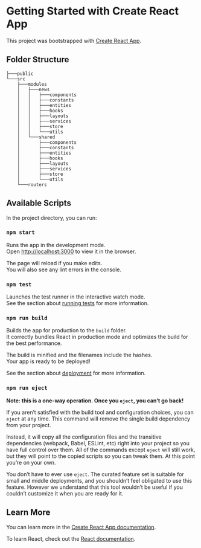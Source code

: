 # Getting Started with Create React App

This project was bootstrapped with [Create React App](https://github.com/facebook/create-react-app).

## Folder Structure

```
├───public
└───src
    ├───modules
    │   ├───news
    │   │   ├───components
    │   │   ├───constants
    │   │   ├───entities
    │   │   ├───hooks
    │   │   ├───layouts
    │   │   ├───services
    │   │   ├───store
    │   │   └───utils
    │   └───shared
    │       ├───components
    │       ├───constants
    │       ├───entities
    │       ├───hooks
    │       ├───layouts
    │       ├───services
    │       ├───store
    │       └───utils
    └───routers
```

## Available Scripts

In the project directory, you can run:

### `npm start`

Runs the app in the development mode.\
Open [http://localhost:3000](http://localhost:3000) to view it in the browser.

The page will reload if you make edits.\
You will also see any lint errors in the console.

### `npm test`

Launches the test runner in the interactive watch mode.\
See the section about [running tests](https://facebook.github.io/create-react-app/docs/running-tests) for more information.

### `npm run build`

Builds the app for production to the `build` folder.\
It correctly bundles React in production mode and optimizes the build for the best performance.

The build is minified and the filenames include the hashes.\
Your app is ready to be deployed!

See the section about [deployment](https://facebook.github.io/create-react-app/docs/deployment) for more information.

### `npm run eject`

**Note: this is a one-way operation. Once you `eject`, you can’t go back!**

If you aren’t satisfied with the build tool and configuration choices, you can `eject` at any time. This command will remove the single build dependency from your project.

Instead, it will copy all the configuration files and the transitive dependencies (webpack, Babel, ESLint, etc) right into your project so you have full control over them. All of the commands except `eject` will still work, but they will point to the copied scripts so you can tweak them. At this point you’re on your own.

You don’t have to ever use `eject`. The curated feature set is suitable for small and middle deployments, and you shouldn’t feel obligated to use this feature. However we understand that this tool wouldn’t be useful if you couldn’t customize it when you are ready for it.

## Learn More

You can learn more in the [Create React App documentation](https://facebook.github.io/create-react-app/docs/getting-started).

To learn React, check out the [React documentation](https://reactjs.org/).
